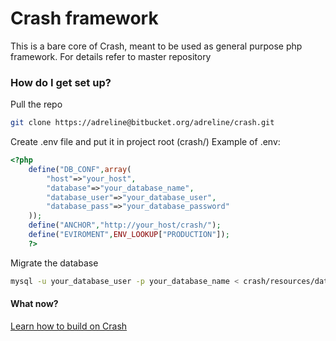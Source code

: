 # Crash framework #

This is a bare core of Crash, meant to be used as general purpose php framework. For details refer to master repository

### How do I get set up? ###
Pull the repo
```bash
git clone https://adreline@bitbucket.org/adreline/crash.git
```
Create .env file and put it in project root (crash/)
Example of .env:
```php
<?php
    define("DB_CONF",array(
        "host"=>"your_host",
        "database"=>"your_database_name",
        "database_user"=>"your_database_user",
        "database_pass"=>"your_database_password"
    ));
    define("ANCHOR","http://your_host/crash/");
    define("EVIROMENT",ENV_LOOKUP["PRODUCTION"]);
    ?>
```
Migrate the database
```bash
mysql -u your_database_user -p your_database_name < crash/resources/database/migrate.sql
```
#### What now? #####
[Learn how to build on Crash](https://maddie-nie.atlassian.net/l/c/prTPb4iP)





